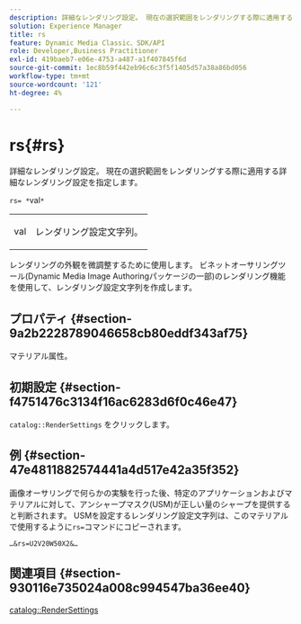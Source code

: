 ```yaml
---
description: 詳細なレンダリング設定。 現在の選択範囲をレンダリングする際に適用する詳細なレンダリング設定を指定します。
solution: Experience Manager
title: rs
feature: Dynamic Media Classic、SDK/API
role: Developer,Business Practitioner
exl-id: 419baeb7-e06e-4753-a487-a1f407845f6d
source-git-commit: 1ec8b59f442eb96c6c3f5f1405d57a38a86bd056
workflow-type: tm+mt
source-wordcount: '121'
ht-degree: 4%

---
```


# rs{#rs}

詳細なレンダリング設定。 現在の選択範囲をレンダリングする際に適用する詳細なレンダリング設定を指定します。

`rs= *`val`*`

<table id="simpletable_4B028996E5824FC18B9749D1A6A3C2E3"> 
 <tr class="strow"> 
  <td class="stentry"> <p><span class="varname"> val</span> </p> </td> 
  <td class="stentry"> <p>レンダリング設定文字列。 </p></td> 
 </tr> 
</table>

レンダリングの外観を微調整するために使用します。 ビネットオーサリングツール(Dynamic Media Image Authoringパッケージの一部)のレンダリング機能を使用して、レンダリング設定文字列を作成します。

## プロパティ {#section-9a2b2228789046658cb80eddf343af75}

マテリアル属性。

## 初期設定 {#section-f4751476c3134f16ac6283d6f0c46e47}

`catalog::RenderSettings` をクリックします。

## 例 {#section-47e4811882574441a4d517e42a35f352}

画像オーサリングで何らかの実験を行った後、特定のアプリケーションおよびマテリアルに対して、アンシャープマスク(USM)が正しい量のシャープを提供すると判断されます。 USMを設定するレンダリング設定文字列は、このマテリアルで使用するように`rs=`コマンドにコピーされます。

`…&rs=U2V20W50X2&…`

## 関連項目 {#section-930116e735024a008c994547ba36ee40}

[catalog::RenderSettings](../../../../../ir-api/material-cat/image-rendering-api-ref/c-ir-material-catalog/c-ir-material-data-reference/r-ir-rendersettings-dataref.md#reference-9ce753ae4096455eadcc12ac064de711)

